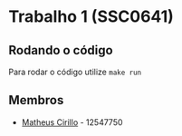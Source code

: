 # Trabalho 1 (SSC0641)

## Rodando o código
Para rodar o código utilize `make run`

## Membros
 - [Matheus Cirillo](github.com/cirillom) - 12547750
